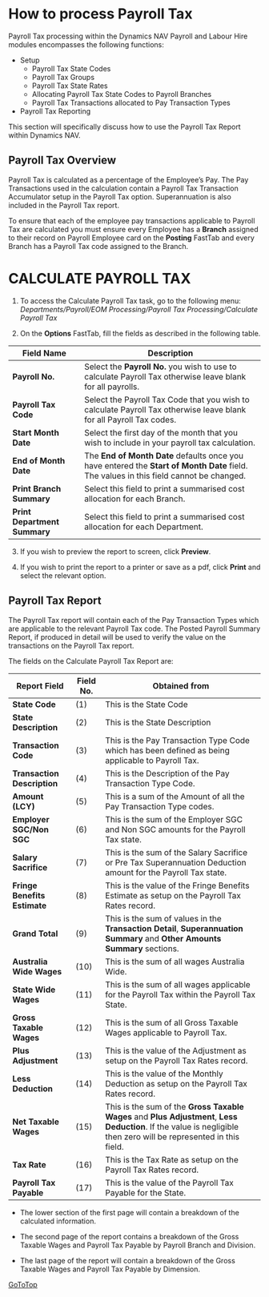 # How to process Payroll Tax


Payroll Tax processing within the Dynamics NAV Payroll and Labour Hire modules encompasses the following functions:  

- Setup
  - Payroll Tax State Codes
  - Payroll Tax Groups
  - Payroll Tax State Rates
  - Allocating Payroll Tax State Codes to Payroll Branches
  - Payroll Tax Transactions allocated to Pay Transaction Types
- Payroll Tax Reporting

This section will specifically discuss how to use the Payroll Tax Report within Dynamics NAV.  

## Payroll Tax Overview

Payroll Tax is calculated as a percentage of the Employee’s Pay. The Pay Transactions used in the calculation contain a Payroll Tax Transaction Accumulator setup in the Payroll Tax option. Superannuation is also included in the Payroll Tax report.

To ensure that each of the employee pay transactions applicable to Payroll Tax are calculated you must ensure every Employee has a **Branch** assigned to their record on Payroll Employee card on the **Posting** FastTab and every Branch has a Payroll Tax code assigned to the Branch.

# CALCULATE PAYROLL TAX

1.  To access the Calculate Payroll Tax task, go to the following menu: *Departments/Payroll/EOM Processing/Payroll Tax Processing/Calculate Payroll Tax*

2.  On the **Options** FastTab, fill the fields as described in the following table.
 
|Field Name|Description|
|---------------------------------------------|---------------------------------------------------------------------|
|**Payroll No.**|Select the **Payroll No.** you wish to use to calculate Payroll Tax otherwise leave blank for all payrolls.|
|**Payroll Tax Code**|Select the Payroll Tax Code that you wish to calculate Payroll Tax otherwise leave blank for all Payroll Tax codes.|
|**Start Month Date**|Select the first day of the month that you wish to include in your payroll tax calculation.|
|**End of Month Date**|The **End of Month Date** defaults once you have entered the **Start of Month Date** field. The values in this field cannot be changed.|
|**Print Branch Summary**|Select this field to print a summarised cost allocation for each Branch.|
|**Print Department Summary**|Select this field to print a summarised cost allocation for each Department.|

3.  If you wish to preview the report to screen, click **Preview**.

4.  If you wish to print the report to a printer or save as a pdf, click **Print** and select the relevant option.

## Payroll Tax Report

The Payroll Tax report will contain each of the Pay Transaction Types which are applicable to the relevant Payroll Tax code.  The Posted Payroll Summary Report, if produced in detail will be used to verify the value on the transactions on the Payroll Tax report.  

The fields on the Calculate Payroll Tax Report are:

|Report Field|Field No.|Obtained from|
|------------------------------------|-----------|---------------------------------------------------|
|**State Code**|(1)|This is the State Code|
|**State Description**|(2)|This is the State Description|
|**Transaction Code**|(3)|This is the Pay Transaction Type Code which has been defined as being applicable to Payroll Tax.|
|**Transaction Description**|(4)|This is the Description of the Pay Transaction Type Code.|
|**Amount (LCY)**|(5)|This is a sum of the Amount of all the Pay Transaction Type codes.|
|**Employer SGC/Non SGC**|(6)|This is the sum of the Employer SGC and Non SGC amounts for the Payroll Tax state.|
|**Salary Sacrifice**|(7)|This is the sum of the Salary Sacrifice or Pre Tax Superannuation Deduction amount for the Payroll Tax state.|
|**Fringe Benefits Estimate**|(8)|This is the value of the Fringe Benefits Estimate as setup on the Payroll Tax Rates record.|
|**Grand Total**|(9)|This is the sum of values in the **Transaction Detail**, **Superannuation Summary** and **Other Amounts Summary** sections.|
|**Australia Wide Wages**|(10)|This is the sum of all wages Australia Wide.|
|**State Wide Wages**|(11)|This is the sum of all wages applicable for the Payroll Tax within the Payroll Tax State.|
|**Gross Taxable Wages**|(12)|This is the sum of all Gross Taxable Wages applicable to Payroll Tax.|
|**Plus Adjustment**|(13)|This is the value of the Adjustment as setup on the Payroll Tax Rates record.|
|**Less Deduction**|(14)|This is the value of the Monthly Deduction as setup on the Payroll Tax Rates record.|
|**Net Taxable Wages**|(15)|This is the sum of the **Gross Taxable Wages** and **Plus Adjustment**, **Less Deduction**.  If the value is negligible then zero will be represented in this field.|
|**Tax Rate**|(16)|This is the Tax Rate as setup on the Payroll Tax Rates record.|
|**Payroll Tax Payable**|(17)|This is the value of the Payroll Tax Payable for the State.|

- The lower section of the first page will contain a breakdown of the calculated information.

- The second page of the report contains a breakdown of the Gross Taxable Wages and Payroll Tax Payable by Payroll Branch and Division.

- The last page of the report will contain a breakdown of the Gross Taxable Wages and Payroll Tax Payable by Dimension.

[GoToTop](#how-to-process-payroll-tax)
